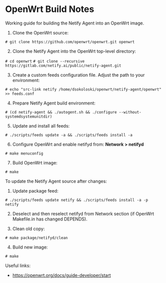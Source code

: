 # OpenWrt Build Notes

Working guide for building the Netify Agent into an OpenWrt image.

1. Clone the OpenWrt source:

  `# git clone https://github.com/openwrt/openwrt.git openwrt`
  
2. Clone the Netify Agent into the OpenWrt top-level directory:

  `# cd openwrt`
  `# git clone --recursive https://gitlab.com/netify.ai/public/netify-agent.git`
  
3. Create a custom feeds configuration file.  Adjust the path to your environment:

  `# echo "src-link netify /home/dsokoloski/openwrt/netify-agent/openwrt" >> feeds.conf`
  
4. Prepare Netify Agent build environment:

  `# (cd netify-agent && ./autogent.sh && ./configure --without-systemdsystemunitdir)`
  
5. Update and install all feeds:

  `# ./scripts/feeds update -a && ./scripts/feeds install -a`
  
6. Configure OpenWrt and enable netifyd from: __Network > netifyd__

  `# make menuconfig`
  
7. Build OpenWrt image:

  `# make`

To update the Netify Agent source after changes:

1. Update package feed:

  `# ./scripts/feeds update netify && ./scripts/feeds install -a -p netify`
  
2. Deselect and then reselect netifyd from Network section (if OpenWrt Makefile.in has changed DEPENDS).

3. Clean old copy:

  `# make package/netifyd/clean`
  
4. Build new image:

  `# make`

Useful links:

- https://openwrt.org/docs/guide-developer/start
